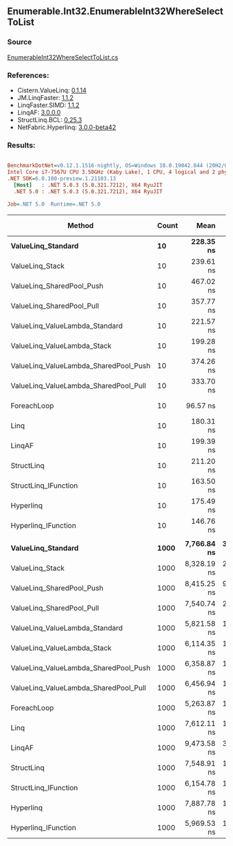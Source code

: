 ﻿## Enumerable.Int32.EnumerableInt32WhereSelectToList

### Source
[EnumerableInt32WhereSelectToList.cs](../LinqBenchmarks/Enumerable/Int32/EnumerableInt32WhereSelectToList.cs)

### References:
- Cistern.ValueLinq: [0.1.14](https://www.nuget.org/packages/Cistern.ValueLinq/0.1.14)
- JM.LinqFaster: [1.1.2](https://www.nuget.org/packages/JM.LinqFaster/1.1.2)
- LinqFaster.SIMD: [1.1.2](https://www.nuget.org/packages/LinqFaster.SIMD/1.0.3)
- LinqAF: [3.0.0.0](https://www.nuget.org/packages/LinqAF/3.0.0.0)
- StructLinq.BCL: [0.25.3](https://www.nuget.org/packages/StructLinq.BCL/0.25.3)
- NetFabric.Hyperlinq: [3.0.0-beta42](https://www.nuget.org/packages/NetFabric.Hyperlinq/3.0.0-beta42)

### Results:
``` ini

BenchmarkDotNet=v0.12.1.1516-nightly, OS=Windows 10.0.19042.844 (20H2/October2020Update)
Intel Core i7-7567U CPU 3.50GHz (Kaby Lake), 1 CPU, 4 logical and 2 physical cores
.NET SDK=6.0.100-preview.1.21103.13
  [Host]   : .NET 5.0.3 (5.0.321.7212), X64 RyuJIT
  .NET 5.0 : .NET 5.0.3 (5.0.321.7212), X64 RyuJIT

Job=.NET 5.0  Runtime=.NET 5.0  

```
|                                Method | Count |        Mean |     Error |    StdDev | Ratio | RatioSD |  Gen 0 | Gen 1 | Gen 2 | Allocated |
|-------------------------------------- |------ |------------:|----------:|----------:|------:|--------:|-------:|------:|------:|----------:|
|                    **ValueLinq_Standard** |    **10** |   **228.35 ns** |  **0.922 ns** |  **0.817 ns** |  **2.36** |    **0.01** | **0.0801** |     **-** |     **-** |     **168 B** |
|                       ValueLinq_Stack |    10 |   239.61 ns |  0.729 ns |  0.682 ns |  2.48 |    0.01 | 0.0567 |     - |     - |     120 B |
|             ValueLinq_SharedPool_Push |    10 |   467.02 ns |  0.735 ns |  0.651 ns |  4.84 |    0.02 | 0.0572 |     - |     - |     120 B |
|             ValueLinq_SharedPool_Pull |    10 |   357.77 ns |  0.649 ns |  0.607 ns |  3.70 |    0.02 | 0.0572 |     - |     - |     120 B |
|        ValueLinq_ValueLambda_Standard |    10 |   221.57 ns |  0.641 ns |  0.536 ns |  2.29 |    0.01 | 0.0801 |     - |     - |     168 B |
|           ValueLinq_ValueLambda_Stack |    10 |   199.28 ns |  0.728 ns |  0.681 ns |  2.06 |    0.01 | 0.0572 |     - |     - |     120 B |
| ValueLinq_ValueLambda_SharedPool_Push |    10 |   374.26 ns |  1.152 ns |  1.021 ns |  3.88 |    0.02 | 0.0572 |     - |     - |     120 B |
| ValueLinq_ValueLambda_SharedPool_Pull |    10 |   333.70 ns |  1.207 ns |  0.943 ns |  3.45 |    0.02 | 0.0572 |     - |     - |     120 B |
|                           ForeachLoop |    10 |    96.57 ns |  0.402 ns |  0.357 ns |  1.00 |    0.00 | 0.0802 |     - |     - |     168 B |
|                                  Linq |    10 |   180.31 ns |  0.306 ns |  0.256 ns |  1.87 |    0.01 | 0.1373 |     - |     - |     288 B |
|                                LinqAF |    10 |   199.39 ns |  0.716 ns |  0.635 ns |  2.06 |    0.01 | 0.0801 |     - |     - |     168 B |
|                            StructLinq |    10 |   211.20 ns |  0.641 ns |  0.568 ns |  2.19 |    0.01 | 0.0994 |     - |     - |     208 B |
|                  StructLinq_IFunction |    10 |   163.50 ns |  0.604 ns |  0.504 ns |  1.69 |    0.01 | 0.0572 |     - |     - |     120 B |
|                             Hyperlinq |    10 |   175.49 ns |  0.419 ns |  0.371 ns |  1.82 |    0.01 | 0.0572 |     - |     - |     120 B |
|                   Hyperlinq_IFunction |    10 |   146.76 ns |  0.441 ns |  0.391 ns |  1.52 |    0.01 | 0.0572 |     - |     - |     120 B |
|                                       |       |             |           |           |       |         |        |       |       |           |
|                    **ValueLinq_Standard** |  **1000** | **7,766.84 ns** | **32.601 ns** | **28.900 ns** |  **1.48** |    **0.01** | **2.0752** |     **-** |     **-** |   **4,344 B** |
|                       ValueLinq_Stack |  1000 | 8,328.19 ns | 29.579 ns | 24.699 ns |  1.58 |    0.00 | 1.9989 |     - |     - |   4,200 B |
|             ValueLinq_SharedPool_Push |  1000 | 8,415.25 ns | 92.466 ns | 81.968 ns |  1.60 |    0.02 | 0.9918 |     - |     - |   2,096 B |
|             ValueLinq_SharedPool_Pull |  1000 | 7,540.74 ns | 27.075 ns | 22.609 ns |  1.43 |    0.00 | 0.9995 |     - |     - |   2,096 B |
|        ValueLinq_ValueLambda_Standard |  1000 | 5,821.58 ns | 18.030 ns | 16.865 ns |  1.11 |    0.00 | 2.0752 |     - |     - |   4,344 B |
|           ValueLinq_ValueLambda_Stack |  1000 | 6,114.35 ns | 18.033 ns | 16.868 ns |  1.16 |    0.00 | 2.0065 |     - |     - |   4,200 B |
| ValueLinq_ValueLambda_SharedPool_Push |  1000 | 6,358.87 ns | 12.919 ns | 11.453 ns |  1.21 |    0.00 | 0.9995 |     - |     - |   2,096 B |
| ValueLinq_ValueLambda_SharedPool_Pull |  1000 | 6,456.94 ns | 10.361 ns |  9.692 ns |  1.23 |    0.00 | 0.9995 |     - |     - |   2,096 B |
|                           ForeachLoop |  1000 | 5,263.87 ns | 12.377 ns | 10.335 ns |  1.00 |    0.00 | 2.0752 |     - |     - |   4,344 B |
|                                  Linq |  1000 | 7,612.11 ns | 18.741 ns | 17.531 ns |  1.45 |    0.01 | 2.1210 |     - |     - |   4,464 B |
|                                LinqAF |  1000 | 9,473.58 ns | 36.725 ns | 34.353 ns |  1.80 |    0.01 | 2.0752 |     - |     - |   4,344 B |
|                            StructLinq |  1000 | 7,548.91 ns | 14.679 ns | 13.012 ns |  1.43 |    0.00 | 1.0376 |     - |     - |   2,184 B |
|                  StructLinq_IFunction |  1000 | 6,154.78 ns | 16.901 ns | 14.982 ns |  1.17 |    0.00 | 0.9995 |     - |     - |   2,096 B |
|                             Hyperlinq |  1000 | 7,887.78 ns | 17.388 ns | 14.520 ns |  1.50 |    0.00 | 0.9918 |     - |     - |   2,096 B |
|                   Hyperlinq_IFunction |  1000 | 5,969.53 ns | 10.371 ns |  9.701 ns |  1.13 |    0.00 | 0.9995 |     - |     - |   2,096 B |
